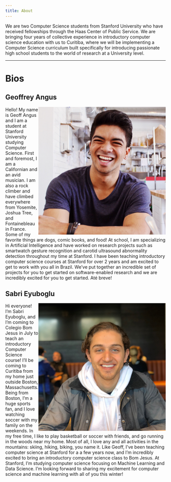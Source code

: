 ```yaml
---
title: About
---
```


We are two Computer Science students from Stanford University who have received fellowships through the Haas Center of Public Service. We are bringing four years of collective experience in introductory computer science education with us to Curitiba, where we will be implementing a Computer Science curriculum built specifically for introducing passionate high school students to the world of research at a University level.

---
# Bios
## Geoffrey Angus
<img align="right" width="400" height="400" src="assets/res/profile_square.jpeg">
Hello! My name is Geoff Angus and I am a student at Stanford University studying Computer Science. First and foremost, I am a Californian and an avid musician. I am also a rock climber and have climbed everywhere from Yosemite, Joshua Tree, and Fontainebleau in France. Some of my favorite things are dogs, comic books, and food!
At school, I am specializing in Artificial Intelligence and have worked on research projects such as smartwatch gesture recognition and carotid ultrasound abnormality detection throughout my time at Stanford.
I have been teaching introductory computer science courses at Stanford for over 2 years and am excited to get to work with you all in Brazil.  We’ve put together an incredible set of projects for you to get started on software-enabled research and we are incredibly excited for you to get started. Até breve!

## Sabri Eyuboglu
<img align="right" width="400" height="400" src="assets/res/sabri_square.jpg">
Hi everyone! I’m Sabri Eyuboglu, and I’m coming to Colegio Bom Jesus in July to teach an introductory Computer Science course! 
I’ll be coming to Curitiba from my home just outside Boston, Massachusetts. Being from Boston, I’m a huge sports fan, and I love watching soccer with my family on the weekends. In my free time, I like to play basketball or soccer with friends, and go running in the woods near my home. Most of all,  I love any and all activities in the mountains: skiing, hiking, biking, you name it. 
Like Geoff, I’ve been teaching computer science at Stanford for a a few years now, and I’m incredibly excited to bring an introductory computer science class to Bom Jesus. At Stanford, I’m studying computer science focusing on Machine Learning and Data Science. I’m looking forward to sharing my excitement for computer science and machine learning with all of you this winter!
